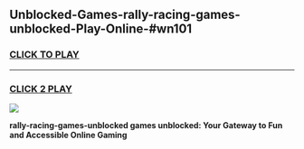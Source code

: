 
## Unblocked-Games-rally-racing-games-unblocked-Play-Online-#wn101
<h3>
<a href="https://premium.freeplayer.one?title=rally-racing-games-unblocked&ref=27F">CLICK TO PLAY</a></h3>
<hr>

<h3>
<a href="https://premium.freeplayer.one?title=rally-racing-games-unblocked&ref=27F">CLICK 2 PLAY</a>
  
</h3>

<a href="https://premium.freeplayer.one?title=rally-racing-games-unblocked&ref=27F"><img src="https://clearcache.store/games.png"></a>


**rally-racing-games-unblocked games unblocked: Your Gateway to Fun and Accessible Online Gaming**
